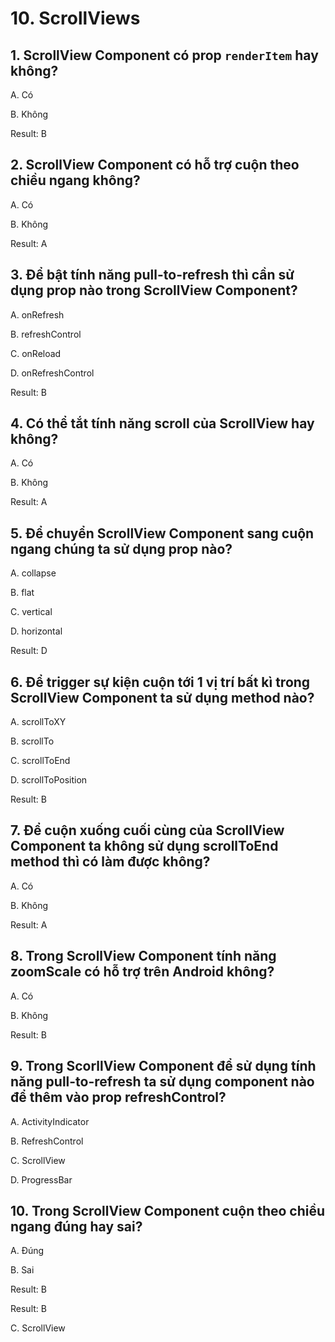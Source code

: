 # 10. ScrollViews

## 1. ScrollView Component có prop `renderItem` hay không?

A. Có 

B. Không

Result: B


## 2. ScrollView Component có hỗ trợ cuộn theo chiều ngang không?

A. Có

B. Không

Result: A

## 3. Để bật tính năng **pull-to-refresh** thì cần sử dụng prop nào trong ScrollView Component?

A. onRefresh

B. refreshControl

C. onReload

D. onRefreshControl

Result: B

## 4. Có thể tắt tính năng scroll của ScrollView hay không?

A. Có

B. Không

Result: A

## 5. Để chuyển ScrollView Component sang cuộn ngang chúng ta sử dụng prop nào?

A. collapse

B. flat

C. vertical

D. horizontal

Result: D

## 6. Để trigger sự kiện cuộn tới 1 vị trí bất kì trong ScrollView Component ta sử dụng method nào?

A. scrollToXY

B. scrollTo

C. scrollToEnd

D. scrollToPosition

Result: B

## 7. Để cuộn xuống cuối cùng của ScrollView Component ta không sử dụng scrollToEnd method thì có làm được không?

A. Có

B. Không

Result: A

## 8. Trong ScrollView Component tính năng **zoomScale** có hỗ trợ trên Android không?

A. Có

B. Không

Result: B

## 9. Trong ScorllView Component để sử dụng tính năng **pull-to-refresh** ta sử dụng component nào để thêm vào prop **refreshControl**?

A. ActivityIndicator

B. RefreshControl

C. ScrollView

D. ProgressBar

## 10. Trong ScrollView Component cuộn theo chiều ngang đúng hay sai?

A. Đúng

B. Sai

Result: B


Result: B

C. ScrollView
